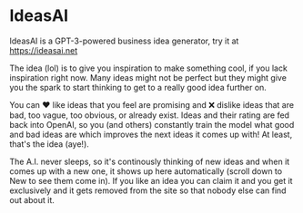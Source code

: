 # IdeasAI

IdeasAI is a GPT-3-powered business idea generator, try it at https://ideasai.net

The idea (lol) is to give you inspiration to make something cool, if you lack inspiration right now. Many ideas might not be perfect but they might give you the spark to start thinking to get to a really good idea further on.

You can ❤️ like ideas that you feel are promising and ❌ dislike ideas that are bad, too vague, too obvious, or already exist. Ideas and their rating are fed back into OpenAI, so you (and others) constantly train the model what good and bad ideas are which improves the next ideas it comes up with! At least, that's the idea (aye!).

The A.I. never sleeps, so it's continously thinking of new ideas and when it comes up with a new one, it shows up here automatically (scroll down to New to see them come in). If you like an idea you can claim it and you get it exclusively and it gets removed from the site so that nobody else can find out about it.
